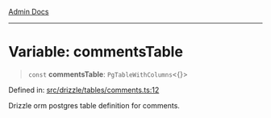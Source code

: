 [Admin Docs](/)

***

# Variable: commentsTable

> `const` **commentsTable**: `PgTableWithColumns`\<\{\}\>

Defined in: [src/drizzle/tables/comments.ts:12](https://github.com/PurnenduMIshra129th/talawa-api/blob/121a22b3ddb398bf77a0d89bb0bf3c4462b4730c/src/drizzle/tables/comments.ts#L12)

Drizzle orm postgres table definition for comments.
